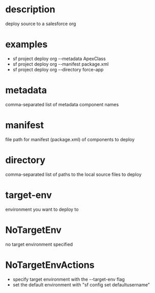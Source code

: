 # description

deploy source to a salesforce org

# examples

- sf project deploy org --metadata ApexClass
- sf project deploy org --manifest package.xml
- sf project deploy org --directory force-app

# metadata

comma-separated list of metadata component names

# manifest

file path for manifest (package.xml) of components to deploy

# directory

comma-separated list of paths to the local source files to deploy

# target-env

environment you want to deploy to

# NoTargetEnv

no target environment specified

# NoTargetEnvActions

- specify target environment with the --target-env flag
- set the default environment with "sf config set defaultusername"
